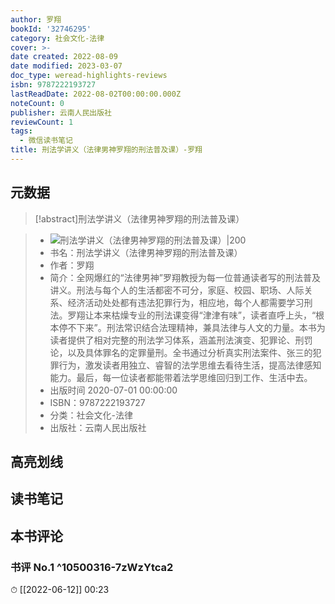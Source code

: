 ```yaml
---
author: 罗翔
bookId: '32746295'
category: 社会文化-法律
cover: >-
date created: 2022-08-09
date modified: 2023-03-07
doc_type: weread-highlights-reviews
isbn: 9787222193727
lastReadDate: 2022-08-02T00:00:00.000Z
noteCount: 0
publisher: 云南人民出版社
reviewCount: 1
tags:
  - 微信读书笔记
title: 刑法学讲义（法律男神罗翔的刑法普及课）-罗翔
---
```


## 元数据

>[!abstract]刑法学讲义（法律男神罗翔的刑法普及课）

> - ![刑法学讲义（法律男神罗翔的刑法普及课）|200](https://wfqqreader-1252317822.image.myqcloud.com/cover/295/32746295/t7_32746295.jpg)
> - 书名：刑法学讲义（法律男神罗翔的刑法普及课）
> - 作者：罗翔
> - 简介：全网爆红的“法律男神”罗翔教授为每一位普通读者写的刑法普及讲义。刑法与每个人的生活都密不可分，家庭、校园、职场、人际关系、经济活动处处都有违法犯罪行为，相应地，每个人都需要学习刑法。罗翔让本来枯燥专业的刑法课变得“津津有味”，读者直呼上头，“根本停不下来”。刑法常识结合法理精神，兼具法律与人文的力量。本书为读者提供了相对完整的刑法学习体系，涵盖刑法演变、犯罪论、刑罚论，以及具体罪名的定罪量刑。全书通过分析真实刑法案件、张三的犯罪行为，激发读者用独立、睿智的法学思维去看待生活，提高法律感知能力。最后，每一位读者都能带着法学思维回归到工作、生活中去。
> - 出版时间 2020-07-01 00:00:00
> - ISBN：9787222193727
> - 分类：社会文化-法律
> - 出版社：云南人民出版社

## 高亮划线

## 读书笔记

## 本书评论

### 书评 No.1 ^10500316-7zWzYtca2

⏱ [[2022-06-12]] 00:23
